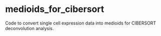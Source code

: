 # medioids_for_cibersort
 Code to convert single cell expression data into medioids for CIBERSORT deconvolution analysis.
